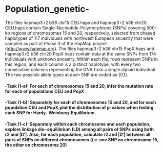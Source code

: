 # Population_genetic-
 The files hapmap3 r2 b36 chr15 CEU.haps and hapmap3 r2 b36 chr20 CEU.haps contain Single-Nucleotide-Polymorphisms (SNPs) covering 500-kb regions of chromosomes 15 and 20, respectively, selected from phased haplotypes of 117 individuals with northwest European ancestry that were sampled as part of Phase 3 of the HapMap project (http://www.hapmap.org). The files hapmap3 r2 b36 chr15 PopX.haps and hapmap3 r2 b36 chr20 PopX.haps contain data at the same SNPs from 174 individuals with unknown ancestry. Within each file, rows represent SNPs in this region, and each column is a distinct haplotype, with every two consecutive columns representing the DNA from a single diploid individual. The two possible allele types at each SNP are coded as {0,1}. 
####  -Task (1-a): For each of chromosomes 15 and 20, infer the mutation rate for each of populations CEU and PopX 
####  -Task (1-b): Separately for each of chromosomes 15 and 20, and for each population CEU and PopX,plot the distribution of p-values when testing each SNP for Hardy- Weinburg-Equilibrium. 
####  -Task (1-c): Separately within each chromosome and each population, explore linkage dis- equilibrium (LD) among all pairs of SNPs using                both r2 and |D′|. Also, for each population, calculate r2 and |D′| between all pairs of SNPs on different chromosomes (i.e.                one SNP on chromosome 15, the other on chromosome 20)
